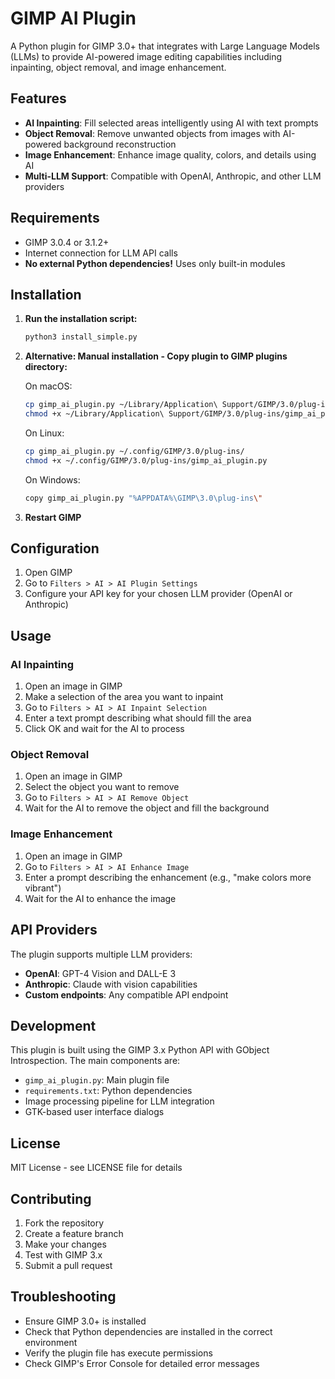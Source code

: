 # GIMP AI Plugin

A Python plugin for GIMP 3.0+ that integrates with Large Language Models (LLMs) to provide AI-powered image editing capabilities including inpainting, object removal, and image enhancement.

## Features

- **AI Inpainting**: Fill selected areas intelligently using AI with text prompts
- **Object Removal**: Remove unwanted objects from images with AI-powered background reconstruction
- **Image Enhancement**: Enhance image quality, colors, and details using AI
- **Multi-LLM Support**: Compatible with OpenAI, Anthropic, and other LLM providers

## Requirements

- GIMP 3.0.4 or 3.1.2+
- Internet connection for LLM API calls
- **No external Python dependencies!** Uses only built-in modules

## Installation

1. **Run the installation script:**
   ```bash
   python3 install_simple.py
   ```

2. **Alternative: Manual installation - Copy plugin to GIMP plugins directory:**
   
   On macOS:
   ```bash
   cp gimp_ai_plugin.py ~/Library/Application\ Support/GIMP/3.0/plug-ins/
   chmod +x ~/Library/Application\ Support/GIMP/3.0/plug-ins/gimp_ai_plugin.py
   ```
   
   On Linux:
   ```bash
   cp gimp_ai_plugin.py ~/.config/GIMP/3.0/plug-ins/
   chmod +x ~/.config/GIMP/3.0/plug-ins/gimp_ai_plugin.py
   ```
   
   On Windows:
   ```bash
   copy gimp_ai_plugin.py "%APPDATA%\GIMP\3.0\plug-ins\"
   ```

3. **Restart GIMP**

## Configuration

1. Open GIMP
2. Go to `Filters > AI > AI Plugin Settings`
3. Configure your API key for your chosen LLM provider (OpenAI or Anthropic)

## Usage

### AI Inpainting
1. Open an image in GIMP
2. Make a selection of the area you want to inpaint
3. Go to `Filters > AI > AI Inpaint Selection`
4. Enter a text prompt describing what should fill the area
5. Click OK and wait for the AI to process

### Object Removal
1. Open an image in GIMP
2. Select the object you want to remove
3. Go to `Filters > AI > AI Remove Object`
4. Wait for the AI to remove the object and fill the background

### Image Enhancement
1. Open an image in GIMP
2. Go to `Filters > AI > AI Enhance Image`
3. Enter a prompt describing the enhancement (e.g., "make colors more vibrant")
4. Wait for the AI to enhance the image

## API Providers

The plugin supports multiple LLM providers:

- **OpenAI**: GPT-4 Vision and DALL-E 3
- **Anthropic**: Claude with vision capabilities
- **Custom endpoints**: Any compatible API endpoint

## Development

This plugin is built using the GIMP 3.x Python API with GObject Introspection. The main components are:

- `gimp_ai_plugin.py`: Main plugin file
- `requirements.txt`: Python dependencies
- Image processing pipeline for LLM integration
- GTK-based user interface dialogs

## License

MIT License - see LICENSE file for details

## Contributing

1. Fork the repository
2. Create a feature branch
3. Make your changes
4. Test with GIMP 3.x
5. Submit a pull request

## Troubleshooting

- Ensure GIMP 3.0+ is installed
- Check that Python dependencies are installed in the correct environment
- Verify the plugin file has execute permissions
- Check GIMP's Error Console for detailed error messages
